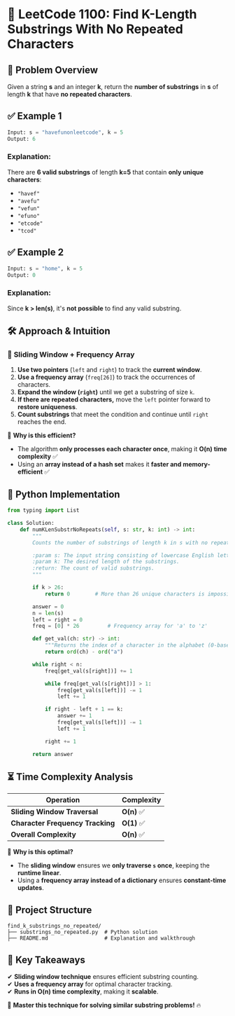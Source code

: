 # 🔢 **LeetCode 1100: Find K-Length Substrings With No Repeated Characters**  

## 📌 **Problem Overview**  

Given a string **s** and an integer **k**, return the **number of substrings** in **s** of length **k** that have **no repeated characters**.  

## ✅ **Example 1**  

```python
Input: s = "havefunonleetcode", k = 5
Output: 6
```

### **Explanation:**  
There are **6 valid substrings** of length **k=5** that contain **only unique characters**:  
- `"havef"`
- `"avefu"`
- `"vefun"`
- `"efuno"`
- `"etcode"`
- `"tcod"`

## ✅ **Example 2**  

```python
Input: s = "home", k = 5
Output: 0
```

### **Explanation:**  
Since **k > len(s)**, it's **not possible** to find any valid substring.

## 🛠 **Approach & Intuition**  

### 🔹 **Sliding Window + Frequency Array**  
1. **Use two pointers** (`left` and `right`) to track the **current window**.  
2. **Use a frequency array** (`freq[26]`) to track the occurrences of characters.  
3. **Expand the window (`right`)** until we get a substring of size `k`.  
4. **If there are repeated characters,** move the `left` pointer forward to **restore uniqueness**.  
5. **Count substrings** that meet the condition and continue until `right` reaches the end.  

📌 **Why is this efficient?**  
- The algorithm **only processes each character once**, making it **O(n) time complexity** ✅  
- Using an **array instead of a hash set** makes it **faster and memory-efficient** ✅  

## 📝 **Python Implementation**  

```python
from typing import List

class Solution:
    def numKLenSubstrNoRepeats(self, s: str, k: int) -> int:
        """
        Counts the number of substrings of length k in s with no repeated characters.

        :param s: The input string consisting of lowercase English letters.
        :param k: The desired length of the substrings.
        :return: The count of valid substrings.
        """

        if k > 26:
            return 0        # More than 26 unique characters is impossible

        answer = 0
        n = len(s)
        left = right = 0
        freq = [0] * 26         # Frequency array for 'a' to 'z'

        def get_val(ch: str) -> int:
            """Returns the index of a character in the alphabet (0-based)."""
            return ord(ch) - ord("a")

        while right < n:
            freq[get_val(s[right])] += 1

            while freq[get_val(s[right])] > 1:
                freq[get_val(s[left])] -= 1
                left += 1

            if right - left + 1 == k:
                answer += 1
                freq[get_val(s[left])] -= 1
                left += 1

            right += 1

        return answer

```

## ⏳ **Time Complexity Analysis**  

| Operation | Complexity |
|-----------|------------|
| **Sliding Window Traversal** | **O(n)** ✅ |
| **Character Frequency Tracking** | **O(1)** ✅ |
| **Overall Complexity** | **O(n)** ✅ |

🔹 **Why is this optimal?**  
- The **sliding window** ensures we **only traverse `s` once**, keeping the **runtime linear**.  
- Using a **frequency array instead of a dictionary** ensures **constant-time updates**.  

## 📂 **Project Structure**  

```
find_k_substrings_no_repeated/
├── substrings_no_repeated.py  # Python solution
├── README.md                  # Explanation and walkthrough
```


## 🎯 **Key Takeaways**  
✔ **Sliding window technique** ensures efficient substring counting.  
✔ **Uses a frequency array** for optimal character tracking.  
✔ **Runs in O(n) time complexity**, making it **scalable**.  

🚀 **Master this technique for solving similar substring problems!** 🔥  
